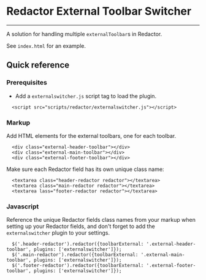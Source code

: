 # Redactor External Toolbar Switcher
---

A solution for handling multiple `externalToolbar`s in Redactor.

See `index.html` for an example.

## Quick reference

### Prerequisites
- Add a `externalswitcher.js` script tag to load the plugin.

```
  <script src="scripts/redactor/externalswitcher.js"></script>
```

### Markup
Add HTML elements for the external toolbars, one for each toolbar.

```
  <div class="external-header-toolbar"></div>  
  <div class="external-main-toolbar"></div>  
  <div class="external-footer-toolbar"></div>
```

Make sure each Redactor field has its own unique class name:

```
  <textarea class="header-redactor redactor"></textarea>  
  <textarea class="main-redactor redactor"></textarea>  
  <textarea lass="footer-redactor redactor"></textarea>
```

### Javascript
Reference the unique Redactor fields class names from your markup when setting up your Redactor fields, and don't forget to add the `externalswitcher` plugin to your settings.

```
  $('.header-redactor').redactor({toolbarExternal: '.external-header-toolbar', plugins: ['externalswitcher']});  
  $('.main-redactor').redactor({toolbarExternal: '.external-main-toolbar', plugins: ['externalswitcher']});  
  $('.footer-redactor').redactor({toolbarExternal: '.external-footer-toolbar', plugins: ['externalswitcher']});
```